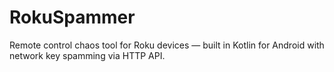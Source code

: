 # RokuSpammer
Remote control chaos tool for Roku devices — built in Kotlin for Android with network key spamming via HTTP API.
